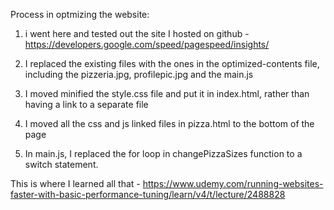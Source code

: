 Process in optmizing the website: 

1) i went here and tested out the site I hosted on github - https://developers.google.com/speed/pagespeed/insights/

2) I replaced the existing files with the ones in the optimized-contents file, including the pizzeria.jpg, profilepic.jpg and the main.js

3) I moved minified the style.css file and put it in index.html, rather than having a link to a separate file 

4) I moved all the css and js linked files in pizza.html to the bottom of the page

5) In main.js, I replaced the for loop in changePizzaSizes function to a switch statement.


This is where I learned all that - https://www.udemy.com/running-websites-faster-with-basic-performance-tuning/learn/v4/t/lecture/2488828


